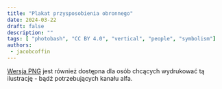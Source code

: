 ```yaml
---
title: "Plakat przysposobienia obronnego"
date: 2024-03-22
draft: false
description: ""
tags: [ "photobash", "CC BY 4.0", "vertical", "people", "symbolism"]
authors:
 - jacobcoffin
---
```



<a href="full_resolution_print.png" target="_blank">Wersja PNG</a> jest również dostępna dla osób chcących wydrukować tą ilustrację - bądź potrzebujących kanału alfa.
